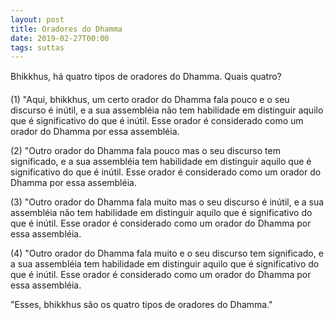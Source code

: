 ```yaml
---
layout: post
title: Oradores do Dhamma
date: 2019-02-27T00:00
tags: suttas
---
```

Bhikkhus, há quatro tipos de oradores do Dhamma. Quais quatro?

(1) "Aqui, bhikkhus, um certo orador do Dhamma fala pouco e o seu discurso é inútil, e a sua assembléia não tem habilidade em distinguir aquilo que é significativo do que é inútil. Esse orador é considerado como um orador do Dhamma por essa assembléia.

(2) "Outro orador do Dhamma fala pouco mas o seu discurso tem significado, e a sua assembléia tem habilidade em distinguir aquilo que é significativo do que é inútil. Esse orador é considerado como um orador do Dhamma por essa assembléia.

(3) "Outro orador do Dhamma fala muito mas o seu discurso é inútil, e a sua assembléia não tem habilidade em distinguir aquilo que é significativo do que é inútil. Esse orador é considerado como um orador do Dhamma por essa assembléia.

(4) "Outro orador do Dhamma fala muito e o seu discurso tem significado, e a sua assembléia tem habilidade em distinguir aquilo que é significativo do que é inútil. Esse orador é considerado como um orador do Dhamma por essa assembléia.

"Esses, bhikkhus são os quatro tipos de oradores do Dhamma."

